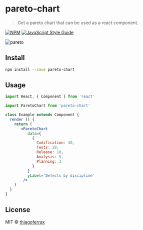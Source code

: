 # pareto-chart

> Get a pareto chart that can be used as a react component.

[![NPM](https://img.shields.io/npm/v/pareto-chart.svg)](https://www.npmjs.com/package/pareto-chart) [![JavaScript Style Guide](https://img.shields.io/badge/code_style-standard-brightgreen.svg)](https://standardjs.com)

![pareto](https://user-images.githubusercontent.com/43149895/53968848-83cdea80-40d6-11e9-99c1-de9b27c6b232.png)

## Install

```bash
npm install --save pareto-chart
```

## Usage

```jsx
import React, { Component } from 'react'

import ParetoChart from 'pareto-chart'

class Example extends Component {
  render () {
    return (
       <ParetoChart
          data={
            {
              Codification: 40,
              Tests: 20,
              Release: 10,
              Analysis: 5,
              Planning: 3
            }
          }
          yLabel='Defects by discipline'
        />
    )
  }
}
```

## License

MIT © [thiagoferrax](https://github.com/thiagoferrax)
